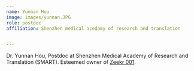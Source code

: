 ```yaml
---
name: Yunnan Hou
image: images/yunnan.JPG
role: postdoc
affiliation: Shenzhen medical acedamy of research and translation 


---
```


Dr. Yunnan Hou, Postdoc at Shenzhen Medical Academy of Research and Translation (SMART). Esteemed owner of [Zeekr 001](../images/zeekr.png).
